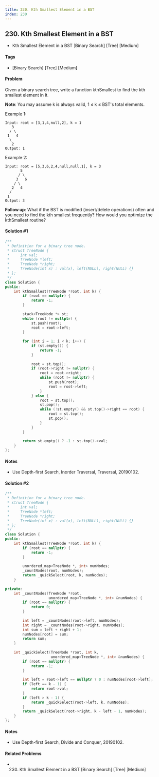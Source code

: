 ```yaml
---
title: 230. Kth Smallest Element in a BST
index: 230
---
```


## 230. Kth Smallest Element in a BST
- Kth Smallest Element in a BST [Binary Search] [Tree] [Medium]

#### Tags
- [Binary Search] [Tree] [Medium]

#### Problem
Given a binary search tree, write a function kthSmallest to find the kth smallest element in it.

**Note**: 
You may assume k is always valid, 1 ≤ k ≤ BST's total elements.

Example 1:

    Input: root = [3,1,4,null,2], k = 1
       3
      / \
     1   4
      \
       2
    Output: 1

Example 2:

    Input: root = [5,3,6,2,4,null,null,1], k = 3
           5
          / \
         3   6
        / \
       2   4
      /
     1
    Output: 3

**Follow up**:
What if the BST is modified (insert/delete operations) often and you need to find the kth smallest frequently? How would you optimize the kthSmallest routine?

#### Solution #1
``` C++
/**
 * Definition for a binary tree node.
 * struct TreeNode {
 *     int val;
 *     TreeNode *left;
 *     TreeNode *right;
 *     TreeNode(int x) : val(x), left(NULL), right(NULL) {}
 * };
 */
class Solution {
public:
    int kthSmallest(TreeNode *root, int k) {
        if (root == nullptr) {
            return -1;
        }
        
        stack<TreeNode *> st;
        while (root != nullptr) {
            st.push(root);
            root = root->left;
        }
        
        for (int i = 1; i < k; i++) {
            if (st.empty()) {
                return -1;
            }
            
            root = st.top();
            if (root->right != nullptr) {
                root = root->right;
                while (root != nullptr) {
                    st.push(root);
                    root = root->left;
                }
            } else {
                root = st.top();
                st.pop();
                while (!st.empty() && st.top()->right == root) {
                    root = st.top();
                    st.pop();
                }
            }
        }
        
        return st.empty() ? -1 : st.top()->val;
    }
};
```

#### Notes
- Use Depth-first Search, Inorder Traversal, Traversal, 20190102.

#### Solution #2
``` C++
/**
 * Definition for a binary tree node.
 * struct TreeNode {
 *     int val;
 *     TreeNode *left;
 *     TreeNode *right;
 *     TreeNode(int x) : val(x), left(NULL), right(NULL) {}
 * };
 */
class Solution {
public:
    int kthSmallest(TreeNode *root, int k) {
        if (root == nullptr) {
            return -1;
        }
        
        unordered_map<TreeNode *, int> numNodes;
        _countNodes(root, numNodes);
        return _quickSelect(root, k, numNodes);
    }
    
private:
    int _countNodes(TreeNode *root, 
                    unordered_map<TreeNode *, int> &numNodes) {
        if (root == nullptr) {
            return 0;
        }
        
        int left = _countNodes(root->left, numNodes);
        int right = _countNodes(root->right, numNodes);
        int sum = left + right + 1;
        numNodes[root] = sum;
        return sum;
    }
    
    int _quickSelect(TreeNode *root, int k, 
                     unordered_map<TreeNode *, int> &numNodes) {
        if (root == nullptr) {
            return -1;
        }
        
        int left = root->left == nullptr ? 0 : numNodes[root->left];
        if (left == k - 1) {
            return root->val;
        }
        if (left > k - 1) {
            return _quickSelect(root->left, k, numNodes);
        }
        return _quickSelect(root->right, k - left - 1, numNodes);
    }
};
```

#### Notes
- Use Depth-first Search, Divide and Conquer, 20190102.

#### Related Problems
- 230. Kth Smallest Element in a BST [Binary Search] [Tree] [Medium]
